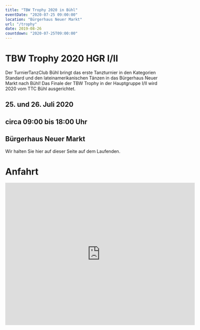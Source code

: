 ```yaml
---
title: "TBW Trophy 2020 in Bühl"
eventDate: "2020-07-25 09:00:00"
location: "Bürgerhaus Neuer Markt"
url: "/trophy"
date: 2019-08-26
countdown: "2020-07-25T09:00:00"
---
```

# TBW Trophy 2020 HGR I/II

Der TurnierTanzClub Bühl bringt das erste Tanzturnier in den Kategorien Standard und den lateinamerikanischen Tänzen in das Bürgerhaus Neuer Markt nach Bühl!
Das Finale der TBW Trophy in der Hauptgruppe I/II wird 2020 vom TTC Bühl ausgerichtet.

## <span class="la la-lg la-calendar"></span> 25. und 26. Juli 2020
## <span class="la la-lg la-clock-o"></span> circa 09:00 bis 18:00 Uhr
## <span class="la la-lg la-map-marker"></span> Bürgerhaus Neuer Markt


Wir halten Sie hier auf dieser Seite auf dem Laufenden.


# Anfahrt
<iframe src="https://www.google.com/maps/embed?pb=!1m18!1m12!1m3!1d2633.4212194789284!2d8.131485751410644!3d48.69742947917038!2m3!1f0!2f0!3f0!3m2!1i1024!2i768!4f13.1!3m3!1m2!1s0x4796df66eb17d3c5%3A0x317ace7d69484d23!2sB%C3%BCrgerhaus%20Neuer%20Markt!5e0!3m2!1sen!2sde!4v1566815617322!5m2!1sen!2sde" width="600" height="450" frameborder="0" style="border:0;" allowfullscreen=""></iframe>